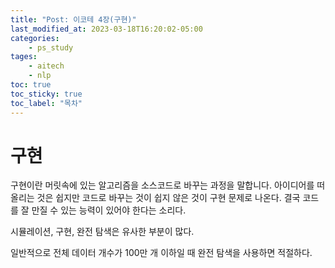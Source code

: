 ```yaml
---
title: "Post: 이코테 4장(구현)"
last_modified_at: 2023-03-18T16:20:02-05:00
categories:
    - ps_study
tages:
    - aitech
    - nlp
toc: true
toc_sticky: true
toc_label: "목차"
---
```



# 구현

구현이란 머릿속에 있는 알고리즘을 소스코드로 바꾸는 과정을 말합니다.
아이디어를 떠올리는 것은 쉽지만 코드로 바꾸는 것이 쉽지 않은 것이 구현 문제로 나온다. 결국 코드를 잘 만질 수 있는 능력이 있어야 한다는 소리다.

시뮬레이션, 구현, 완전 탐색은 유사한 부분이 많다.

일반적으로 전체 데이터 개수가 100만 개 이하일 때 완전 탐색을 사용하면 적절하다.

